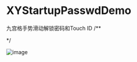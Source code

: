 # XYStartupPasswdDemo
九宫格手势滑动解锁密码和Touch ID
/**
 

 
 */

![image](https://github.com/zxy89/XYStartupPasswd-Swift/example1.png)
